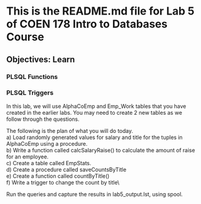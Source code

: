 # This is the README.md file for Lab 5 of COEN 178 Intro to Databases Course

## Objectives: Learn 

### PLSQL Functions
### PLSQL Triggers

In this lab, we will use AlphaCoEmp and Emp_Work tables that you have created in the earlier labs. You may need to create 2 new tables as we follow through the questions. 

The following is the plan of what you will do today.\
a) Load randomly generated values for salary and title for the tuples in AlphaCoEmp using a procedure.\
b) Write a function called calcSalaryRaise() to calculate the amount of raise for an employee.\
c) Create a table called EmpStats.\
d) Create a procedure called saveCountsByTitle\
e) Create a function called countByTitle()\
f) Write a trigger to change the count by title\ 

Run the queries and capture the results in lab5_output.lst, using spool. 
